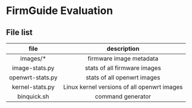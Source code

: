 # FirmGuide Evaluation

## File list

|file|description|
|:---:|:---:|
|images/*|firmware image metadata|
|image-stats.py|stats of all firmware images|
|openwrt-stats.py|stats of all openwrt images|
|kernel-stats.py|Linux kernel versions of all openwrt images|
|binquick.sh|command generator|
